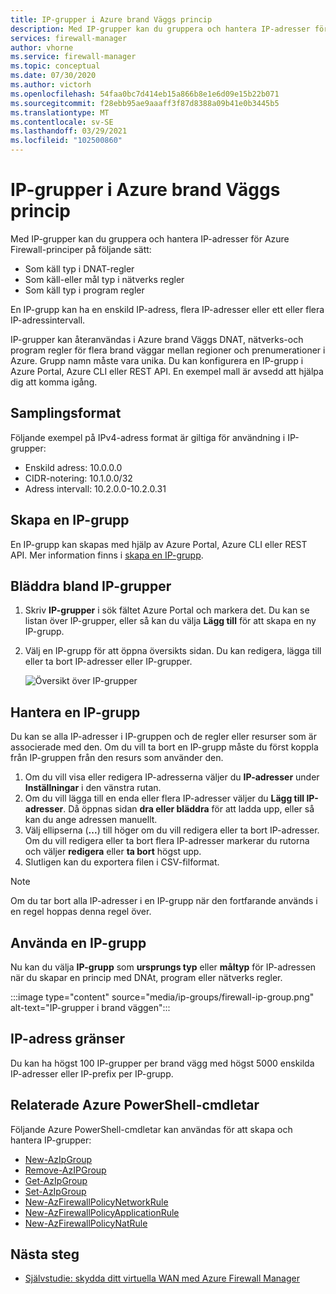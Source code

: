 ```yaml
---
title: IP-grupper i Azure brand Väggs princip
description: Med IP-grupper kan du gruppera och hantera IP-adresser för Azure brand Väggs princip regler.
services: firewall-manager
author: vhorne
ms.service: firewall-manager
ms.topic: conceptual
ms.date: 07/30/2020
ms.author: victorh
ms.openlocfilehash: 54faa0bc7d414eb15a866b8e1e6d09e15b22b071
ms.sourcegitcommit: f28ebb95ae9aaaff3f87d8388a09b41e0b3445b5
ms.translationtype: MT
ms.contentlocale: sv-SE
ms.lasthandoff: 03/29/2021
ms.locfileid: "102500860"
---
```

# <a name="ip-groups-in-azure-firewall-policy"></a>IP-grupper i Azure brand Väggs princip

Med IP-grupper kan du gruppera och hantera IP-adresser för Azure Firewall-principer på följande sätt:

- Som käll typ i DNAT-regler
- Som käll-eller mål typ i nätverks regler
- Som käll typ i program regler


En IP-grupp kan ha en enskild IP-adress, flera IP-adresser eller ett eller flera IP-adressintervall.

IP-grupper kan återanvändas i Azure brand Väggs DNAT, nätverks-och program regler för flera brand väggar mellan regioner och prenumerationer i Azure. Grupp namn måste vara unika. Du kan konfigurera en IP-grupp i Azure Portal, Azure CLI eller REST API. En exempel mall är avsedd att hjälpa dig att komma igång.

## <a name="sample-format"></a>Samplingsformat

Följande exempel på IPv4-adress format är giltiga för användning i IP-grupper:

- Enskild adress: 10.0.0.0
- CIDR-notering: 10.1.0.0/32
- Adress intervall: 10.2.0.0-10.2.0.31

## <a name="create-an-ip-group"></a>Skapa en IP-grupp

En IP-grupp kan skapas med hjälp av Azure Portal, Azure CLI eller REST API. Mer information finns i [skapa en IP-grupp](../firewall/create-ip-group.md).

## <a name="browse-ip-groups"></a>Bläddra bland IP-grupper
1. Skriv **IP-grupper** i sök fältet Azure Portal och markera det. Du kan se listan över IP-grupper, eller så kan du välja **Lägg till** för att skapa en ny IP-grupp.
2. Välj en IP-grupp för att öppna översikts sidan. Du kan redigera, lägga till eller ta bort IP-adresser eller IP-grupper.

   ![Översikt över IP-grupper](media/ip-groups/overview.png)

## <a name="manage-an-ip-group"></a>Hantera en IP-grupp

Du kan se alla IP-adresser i IP-gruppen och de regler eller resurser som är associerade med den. Om du vill ta bort en IP-grupp måste du först koppla från IP-gruppen från den resurs som använder den.

1. Om du vill visa eller redigera IP-adresserna väljer du **IP-adresser** under **Inställningar** i den vänstra rutan.
2. Om du vill lägga till en enda eller flera IP-adresser väljer du **Lägg till IP-adresser**. Då öppnas sidan **dra eller bläddra** för att ladda upp, eller så kan du ange adressen manuellt.
3.    Välj ellipserna (**...**) till höger om du vill redigera eller ta bort IP-adresser. Om du vill redigera eller ta bort flera IP-adresser markerar du rutorna och väljer **redigera** eller **ta bort** högst upp.
4. Slutligen kan du exportera filen i CSV-filformat.

> [!NOTE]
> Om du tar bort alla IP-adresser i en IP-grupp när den fortfarande används i en regel hoppas denna regel över.


## <a name="use-an-ip-group"></a>Använda en IP-grupp

Nu kan du välja **IP-grupp** som **ursprungs typ** eller **måltyp** för IP-adressen när du skapar en princip med DNAt, program eller nätverks regler.

:::image type="content" source="media/ip-groups/firewall-ip-group.png" alt-text="IP-grupper i brand väggen":::

## <a name="ip-address-limits"></a>IP-adress gränser

Du kan ha högst 100 IP-grupper per brand vägg med högst 5000 enskilda IP-adresser eller IP-prefix per IP-grupp.

## <a name="related-azure-powershell-cmdlets"></a>Relaterade Azure PowerShell-cmdletar

Följande Azure PowerShell-cmdletar kan användas för att skapa och hantera IP-grupper:

- [New-AzIpGroup](/powershell/module/az.network/new-azipgroup)
- [Remove-AzIPGroup](/powershell/module/az.network/remove-azipgroup)
- [Get-AzIpGroup](/powershell/module/az.network/get-azipgroup)
- [Set-AzIpGroup](/powershell/module/az.network/set-azipgroup)
- [New-AzFirewallPolicyNetworkRule](/powershell/module/az.network/new-azfirewallpolicynetworkrule)
- [New-AzFirewallPolicyApplicationRule](/powershell/module/az.network/new-azfirewallpolicyapplicationrule)
- [New-AzFirewallPolicyNatRule](/powershell/module/az.network/new-azfirewallpolicynatrule)

## <a name="next-steps"></a>Nästa steg

- [Självstudie: skydda ditt virtuella WAN med Azure Firewall Manager](secure-cloud-network.md)